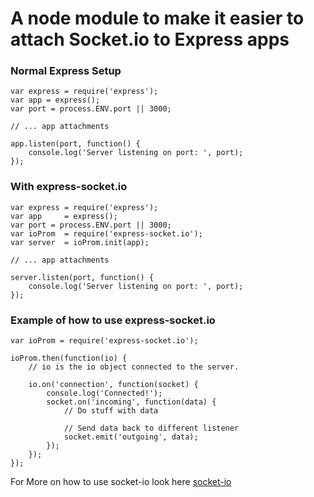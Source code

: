 # A node module to make it easier to attach Socket.io to Express apps

### Normal Express Setup
```
var express = require('express');
var app = express();
var port = process.ENV.port || 3000;

// ... app attachments

app.listen(port, function() {
    console.log('Server listening on port: ', port);
});

```

### With express-socket.io
```
var express = require('express');
var app     = express();
var port = process.ENV.port || 3000;
var ioProm  = require('express-socket.io');
var server  = ioProm.init(app);

// ... app attachments

server.listen(port, function() {
    console.log('Server listening on port: ', port);
});
```

### Example of how to use express-socket.io
```
var ioProm = require('express-socket.io');

ioProm.then(function(io) {
    // io is the io object connected to the server.
    
    io.on('connection', function(socket) {
        console.log('Connected!');
        socket.on('incoming', function(data) {
            // Do stuff with data

            // Send data back to different listener
            socket.emit('outgoing', data);
        });
    });
});
```
For More on how to use socket-io look here [socket-io](http://socket.io/docs/)